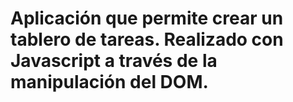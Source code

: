 # Aplicación que permite crear un tablero de tareas. Realizado con Javascript a través de la manipulación del DOM.
